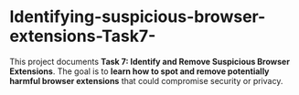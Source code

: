 # Identifying-suspicious-browser-extensions-Task7-
This project documents **Task 7: Identify and Remove Suspicious Browser Extensions**.   The goal is to **learn how to spot and remove potentially harmful browser extensions** that could compromise security or privacy.
